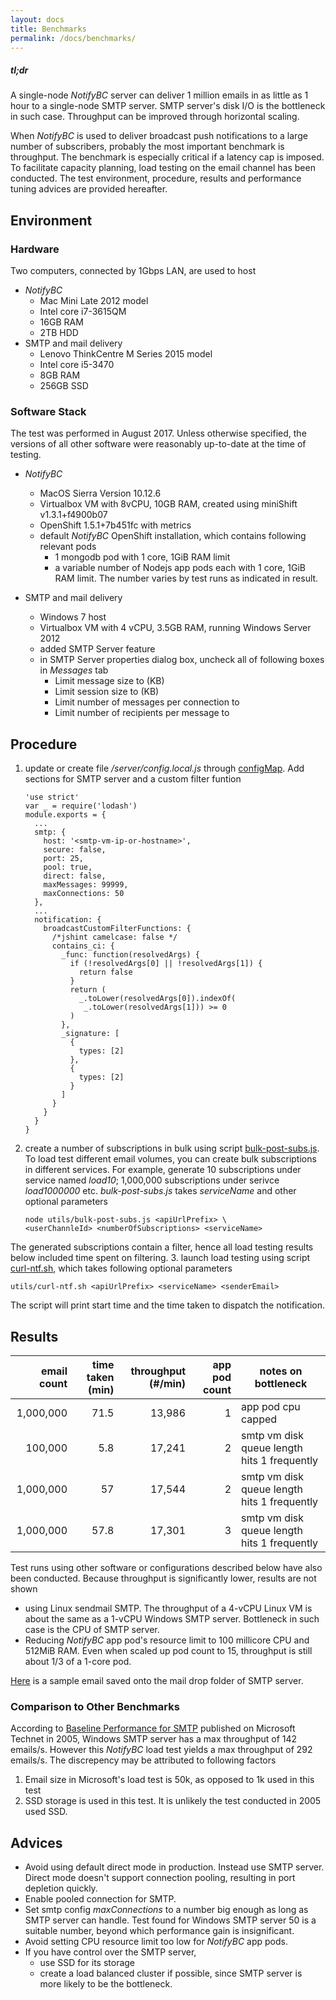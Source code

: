 ```yaml
---
layout: docs
title: Benchmarks
permalink: /docs/benchmarks/
---
```


<div class="note info">
  <h5>tl;dr</h5>
  <p>A single-node <i>NotifyBC</i> server can deliver 1 million emails in as little as 1 hour to a single-node SMTP server. SMTP server's disk I/O is the bottleneck in such case. Throughput can be improved through horizontal scaling.</p>
</div>

When *NotifyBC* is used to deliver broadcast push notifications to a large number of subscribers, probably the most important benchmark is throughput. The benchmark is especially critical if a latency cap is imposed. To facilitate capacity planning, load testing on the email channel has been conducted. The test environment, procedure, results and performance tuning advices are provided hereafter. 

## Environment

### Hardware
Two computers, connected by 1Gbps LAN, are used to host 

* *NotifyBC*
  * Mac Mini Late 2012 model
  * Intel core i7-3615QM
  * 16GB RAM
  * 2TB HDD
* SMTP and mail delivery
  * Lenovo ThinkCentre M Series 2015 model
  * Intel core i5-3470
  * 8GB RAM
  * 256GB SSD

### Software Stack
The test was performed in August 2017. Unless otherwise specified, the versions of all other software were reasonably up-to-date at the time of testing.

* *NotifyBC*
  * MacOS Sierra Version 10.12.6
  * Virtualbox VM with 8vCPU, 10GB RAM, created using miniShift v1.3.1+f4900b07
  * OpenShift 1.5.1+7b451fc with metrics
  * default *NotifyBC* OpenShift installation, which contains following relevant pods
    * 1 mongodb pod with 1 core, 1GiB RAM limit
    * a variable number of Nodejs app pods each with 1 core, 1GiB RAM limit. The number varies by test runs as indicated in result.

* SMTP and mail delivery
  * Windows 7 host
  * Virtualbox VM with 4 vCPU, 3.5GB RAM, running Windows Server 2012
  * added SMTP Server feature
  * in SMTP Server properties dialog box, uncheck all of following boxes in *Messages* tab
    * Limit message size to (KB)
    * Limit session size to (KB)
    * Limit number of messages per connection to
    * Limit number of recipients per message to

## Procedure

1. update or create file */server/config.local.js* through [configMap](../installation/#update-configuration-files). Add sections for SMTP server and a custom filter funtion

   ```
   'use strict'
   var _ = require('lodash')    
   module.exports = {
     ...
     smtp: {
       host: '<smtp-vm-ip-or-hostname>',
       secure: false,
       port: 25,
       pool: true,
       direct: false,
       maxMessages: 99999,
       maxConnections: 50
     },
     ...
     notification: {
       broadcastCustomFilterFunctions: {
         /*jshint camelcase: false */
         contains_ci: {
           _func: function(resolvedArgs) {
             if (!resolvedArgs[0] || !resolvedArgs[1]) {
               return false
             }
             return (
               _.toLower(resolvedArgs[0]).indexOf(
                _.toLower(resolvedArgs[1])) >= 0
             )
           },
           _signature: [
             {
               types: [2]
             },
             {
               types: [2]
             }
           ]
         }
       }
     }
   }
   ```
2. create a number of subscriptions in bulk using script [bulk-post-subs.js](https://github.com/bcgov/MyGovBC-notification-server/blob/master/utils/bulk-post-subs.js). To load test different email volumes, you can create bulk subscriptions in different services. For example, generate 10 subscriptions under service named *load10*; 1,000,000 subscriptions under serivce *load1000000* etc. *bulk-post-subs.js* takes *serviceName* and other optional parameters

   ```
   node utils/bulk-post-subs.js <apiUrlPrefix> \
   <userChannleId> <numberOfSubscriptions> <serviceName>
   ```
The generated subscriptions contain a filter, hence all load testing results below included time spent on filtering.
3. launch load testing using script [curl-ntf.sh](https://github.com/bcgov/MyGovBC-notification-server/blob/master/utils/curl-ntf.sh), which takes following optional parameters

   ```
   utils/curl-ntf.sh <apiUrlPrefix> <serviceName> <senderEmail>
   ```
The script will print start time and the time taken to dispatch the notification.

## Results

| email count | time taken (min) | throughput (#/min) | app pod count | notes on bottleneck                                     |
|------------:|-----------------:|-------------------:|--------------:|---------------------------------------------|
|   1,000,000 |             71.5 |             13,986 |             1 | app pod cpu capped                         |
|     100,000 |              5.8 |             17,241 |             2 | smtp vm disk queue length hits 1 frequently |
|   1,000,000 |               57 |             17,544 |             2 | smtp vm disk queue length hits 1 frequently |
|   1,000,000 |             57.8 |             17,301 |             3 | smtp vm disk queue length hits 1 frequently |

Test runs using other software or configurations described below have also been conducted. Because throughput is significantly lower, results are not shown

* using Linux sendmail SMTP. The throughput of a 4-vCPU Linux VM is about the same as a 1-vCPU Windows SMTP server. Bottleneck in such case is the CPU of SMTP server.
* Reducing *NotifyBC* app pod's resource limit to 100 millicore CPU and 512MiB RAM. Even when scaled up pod count to 15, throughput is still about 1/3 of a 1-core pod.

[Here](../../attachments/benchmark-email.txt) is a sample email saved onto the mail drop folder of SMTP server.

### Comparison to Other Benchmarks
According to [Baseline Performance for SMTP](https://technet.microsoft.com/en-us/library/bb124213(v=exchg.65).aspx) published on Microsoft Technet in 2005, Windows SMTP server has a max throughput of 142 emails/s. However this *NotifyBC* load test yields a max throughput of 292 emails/s. The discrepency may be attributed to following factors

1. Email size in Microsoft's load test is 50k, as opposed to 1k used in this test
2. SSD storage is used in this test. It is unlikely the test conducted in 2005 used SSD.

## Advices

* Avoid using default direct mode in production. Instead use SMTP server. Direct mode doesn't support connection pooling, resulting in port depletion quickly.
* Enable pooled connection for SMTP.
* Set smtp config *maxConnections* to a number big enough as long as SMTP server can handle. Test found for Windows SMTP server 50 is a suitable number, beyond which performance gain is insignificant.
* Avoid setting CPU resource limit too low for *NotifyBC* app pods.
* If you have control over the SMTP server,
  * use SSD for its storage
  * create a load balanced cluster if possible, since SMTP server is more likely to be the bottleneck.